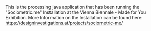 This is the processing java application that has been running the "Sociometric.me" Installation at the Vienna Biennale - Made for You Exhibition. More Information on the Installation can be found here: https://designinvestigations.at/projects/sociometric-me/
